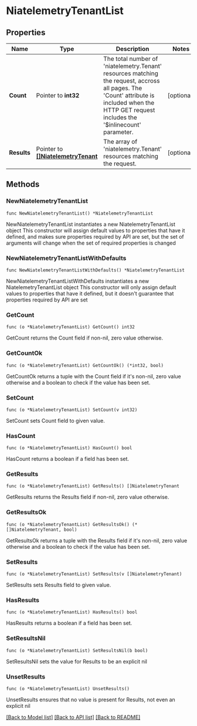 # NiatelemetryTenantList

## Properties

Name | Type | Description | Notes
------------ | ------------- | ------------- | -------------
**Count** | Pointer to **int32** | The total number of &#39;niatelemetry.Tenant&#39; resources matching the request, accross all pages. The &#39;Count&#39; attribute is included when the HTTP GET request includes the &#39;$inlinecount&#39; parameter. | [optional] 
**Results** | Pointer to [**[]NiatelemetryTenant**](NiatelemetryTenant.md) | The array of &#39;niatelemetry.Tenant&#39; resources matching the request. | [optional] 

## Methods

### NewNiatelemetryTenantList

`func NewNiatelemetryTenantList() *NiatelemetryTenantList`

NewNiatelemetryTenantList instantiates a new NiatelemetryTenantList object
This constructor will assign default values to properties that have it defined,
and makes sure properties required by API are set, but the set of arguments
will change when the set of required properties is changed

### NewNiatelemetryTenantListWithDefaults

`func NewNiatelemetryTenantListWithDefaults() *NiatelemetryTenantList`

NewNiatelemetryTenantListWithDefaults instantiates a new NiatelemetryTenantList object
This constructor will only assign default values to properties that have it defined,
but it doesn't guarantee that properties required by API are set

### GetCount

`func (o *NiatelemetryTenantList) GetCount() int32`

GetCount returns the Count field if non-nil, zero value otherwise.

### GetCountOk

`func (o *NiatelemetryTenantList) GetCountOk() (*int32, bool)`

GetCountOk returns a tuple with the Count field if it's non-nil, zero value otherwise
and a boolean to check if the value has been set.

### SetCount

`func (o *NiatelemetryTenantList) SetCount(v int32)`

SetCount sets Count field to given value.

### HasCount

`func (o *NiatelemetryTenantList) HasCount() bool`

HasCount returns a boolean if a field has been set.

### GetResults

`func (o *NiatelemetryTenantList) GetResults() []NiatelemetryTenant`

GetResults returns the Results field if non-nil, zero value otherwise.

### GetResultsOk

`func (o *NiatelemetryTenantList) GetResultsOk() (*[]NiatelemetryTenant, bool)`

GetResultsOk returns a tuple with the Results field if it's non-nil, zero value otherwise
and a boolean to check if the value has been set.

### SetResults

`func (o *NiatelemetryTenantList) SetResults(v []NiatelemetryTenant)`

SetResults sets Results field to given value.

### HasResults

`func (o *NiatelemetryTenantList) HasResults() bool`

HasResults returns a boolean if a field has been set.

### SetResultsNil

`func (o *NiatelemetryTenantList) SetResultsNil(b bool)`

 SetResultsNil sets the value for Results to be an explicit nil

### UnsetResults
`func (o *NiatelemetryTenantList) UnsetResults()`

UnsetResults ensures that no value is present for Results, not even an explicit nil

[[Back to Model list]](../README.md#documentation-for-models) [[Back to API list]](../README.md#documentation-for-api-endpoints) [[Back to README]](../README.md)


